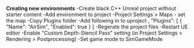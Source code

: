 **Creating new environments**
-Create black C++ Unreal project without starter content
-Add environment to project
-Project Settings > Maps - set the map
-Copy Plugins folder
-Add following in to uproject
,
	"Plugins": [
		{
			"Name": "AirSim",
			"Enabled": true
		}
	]
-Regerate the project files
-Restart UE editor
-Enable "Custom Depth-Stencil Pass" setting (in Project Settings > Rendering > Postprocessing) 
-Set game mode to SimGameMode
